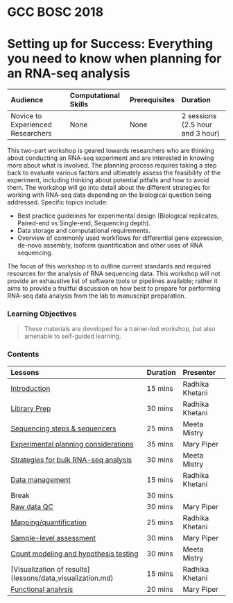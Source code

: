 # GCC BOSC 2018
# Setting up for Success: Everything you need to know when planning for an RNA-seq analysis

| Audience | Computational Skills | Prerequisites | Duration |
:----------|:----------|:----------|:----------|
| Novice to Experienced Researchers | None | None | 2 sessions (2.5 hour and 3 hour)|

This two-part workshop is geared towards researchers who are thinking about conducting an RNA-seq experiment and are interested in knowing more about what is involved. The planning process requires taking a step back to evaluate various factors and ultimately assess the feasibility of the experiment, including thinking about potential pitfalls and how to avoid them. The workshop will go into detail about the different strategies for working with RNA-seq data depending on the biological question being addressed. Specific topics include:

* Best practice guidelines for experimental design (Biological replicates, Paired-end vs Single-end, Sequencing depth).
* Data storage and computational requirements.
* Overview of commonly used workflows for differential gene expression, de-novo assembly, isoform quantification and other uses of RNA sequencing.

The focus of this workshop is to outline current standards and required resources for the analysis of RNA sequencing data. This workshop will not provide an exhaustive list of software tools or pipelines available; rather it aims to provide a fruitful discussion on how best to prepare for performing RNA-seq data analysis from the lab to manuscript preparation.

### Learning Objectives



> These materials are developed for a trainer-led workshop, but also amenable to self-guided learning.

### Contents


| Lessons            | Duration | Presenter | 
|:------------------------|:----------|:----------|
| [Introduction](https://hbctraining.github.io/GCC-BOSC-2018/slides/Intro_to_workshop.pdf) | 15 mins | Radhika Khetani |
| [Library Prep](https://hbctraining.github.io/GCC-BOSC-2018/slides/library_prep.pdf) | 30 mins | Radhika Khetani |
| [Sequencing steps & sequencers](https://hbctraining.github.io/GCC-BOSC-2018/slides/sequencing_technologies_mm.pdf) | 25 mins | Meeta Mistry |
| [Experimental planning considerations](lesson/experimental_planning_considerations.md) | 35 mins | Mary Piper |
| [Strategies for bulk RNA-seq analysis](https://hbctraining.github.io/GCC-BOSC-2018/slides/RNAseq-strategies_mm.pdf) | 30 mins | Meeta Mistry |
| [Data management](https://hbctraining.github.io/GCC-BOSC-2018/slides/data_management.pdf) | 15 mins | Radhika Khetani |
| Break | 30 mins |  |
| [Raw data QC](https://hbctraining.github.io/GCC-BOSC-2018/slides/QC_rawdata_mp.pdf) | 30 mins | Mary Piper |
| [Mapping/quantification](https://hbctraining.github.io/GCC-BOSC-2018/slides/alignment_quantification.pdf)| 25 mins | Radhika Khetani |
| [Sample-level assessment](https://hbctraining.github.io/GCC-BOSC-2018/lessons/sample_level_QC.html) | 30 mins | Mary Piper |
| [Count modeling and hypothesis testing](lessons/count_modeling.md) | 30 mins | Meeta Mistry |
| [Visualization of results] (lessons/data_visualization.md)| 15 mins | Radhika Khetani |
| [Functional analysis](https://hbctraining.github.io/GCC-BOSC-2018/slides/functional_analysis_mp.pdf) | 20 mins | Mary Piper |
